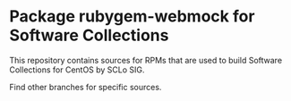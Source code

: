 # Package rubygem-webmock for Software Collections

This repository contains sources for RPMs that are used
to build Software Collections for CentOS by SCLo SIG.

Find other branches for specific sources.
